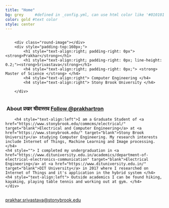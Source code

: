 ```yaml
---
title: "Home"
bg: grey     #defined in _config.yml, can use html color like '#010101'
color: gold #text color
style: center
---
```


<div class="container">
<div class="row">
  <div class="column half">

		<div class="round-image"></div>
		<div style="padding-top:160px;">
			<h1 style="text-align:right; padding-right: 0px"> <strong>Prakhar</strong></h1>
			<h1 style="text-align:right; padding-right: 0px; line-height: 0.2;"><strong>Srivastava</strong></h1>
			<h4 style="text-align:right; padding-right: 0px;"> <strong> Master of Science </strong> </h4>
			<h4 style="text-align:right"> Computer Engineering </h4>
			<h4 style="text-align:right"> Stony Brook University </h4>

    	</div>	

  </div>
  <div class="column half">
	<div style="text-align: left">
    	<h3 style="text-align:left"><i class="fa fa-leaf"></i>&nbsp;About प्रखर श्रीवास्तव <a href="https://twitter.com/prakhartron?ref_src=twsrc%5Etfw" class="twitter-follow-button" data-size="medium" data-show-count="false">Follow @prakhartron</a><script async src="//platform.twitter.com/widgets.js" charset="utf-8"></script> </h3>
		
    	<h4 style="text-align:left">I am a Graduate Student of <a href="https://www.stonybrook.edu/commcms/electrical/" target="blank">Electrical and Computer Engineering</a> at <a href="https://www.stonybrook.edu/" target="blank">Stony Brook University</a> studying Computer Engineering. My research interests include Internet of Things, Machine Learning and Image processing.</h4>
	<h4 style=""> I completed my undergraduation in <a href="https://www.dituniversity.edu.in/academics/department-of-electrical-electronics-communication" target="blank">Electrical Engineering</a> at <a href="https://www.dituniversity.edu.in/" target="blank">DIT University</a> in 2017 where I researched on Internet of Things and it's application in the hybrid system </h4>
	<h4 style="text-align:left"> Outside academics I can be found hiking, kayaking, playing table tennis and working out at gym. </h4>
	</div>
  </div>
</div>
</div>


<style type="text/css">
  span.codedirection { unicode-bidi:bidi-override; direction: rtl; }
</style>

<i class="fa fa-envelope"></i>
<span class="codedirection">
ude.koorbynots@avatsavirs.rahkarp
</span>

<h3 class="more-icons">
<a href="https://scholar.google.com/citations?user=J7hHylEAAAAJ&hl=en"><i class="ai ai-google-scholar-square" aria-hidden="true"></i></a>
<a href="https://github.com/prakharsri45"><i class="fa fa-github-square"></i></a> 
<a href="https://twitter.com/prakhartron"><i class="fa fa-twitter-square"></i></a> 
<a href="https://linkedin.com/in/prakhar-srivastava-ba54a8104"><i class="fa fa-linkedin-square"></i></a>
</h3>

